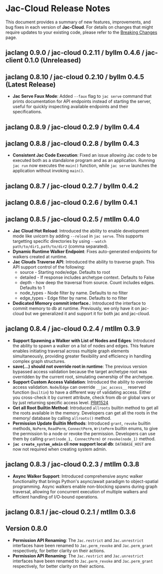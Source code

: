 # Jac-Cloud Release Notes

This document provides a summary of new features, improvements, and bug fixes in each version of **Jac-Cloud**. For details on changes that might require updates to your existing code, please refer to the [Breaking Changes](../breaking_changes.md) page.


## jaclang 0.9.0 / jac-cloud 0.2.11 / byllm 0.4.6 / jac-client 0.1.0 (Unreleased)


## jaclang 0.8.10 / jac-cloud 0.2.10 / byllm 0.4.5 (Latest Release)

- **Jac Serve Faux Mode**: Added `--faux` flag to `jac serve` command that prints documentation for API endpoints instead of starting the server, useful for quickly inspecting available endpoints and their specifications.

## jaclang 0.8.9 / jac-cloud 0.2.9 / byllm 0.4.4

## jaclang 0.8.8 / jac-cloud 0.2.8 / byllm 0.4.3

- **Consistent Jac Code Execution**: Fixed an issue allowing Jac code to be executed both as a standalone program and as an application. Running `jac run` now executes the `main()` function, while `jac serve` launches the application without invoking `main()`.

## jaclang 0.8.7 / jac-cloud 0.2.7 / byllm 0.4.2

## jaclang 0.8.6 / jac-cloud 0.2.6 / byllm 0.4.1

## jaclang 0.8.5 / jac-cloud 0.2.5 / mtllm 0.4.0

- **Jac Cloud Hot Reload**: Introduced the ability to enable development mode like uvicorn by adding `--reload` in `jac serve`. This supports targetting specific directories by using `--watch path/to/dir1,path/to/dir2` (comma separated).
- **Dynamic Runtime Walker Endpoint**: Fixes auto-generated endpoints for walkers created at runtime.
- **Jac Clouds Traverse API**: Introduced the ability to traverse graph. This API support control of the following:
  - source - Starting node/edge. Defaults to root
  - detailed - If response includes archetype context. Defaults to False
  - depth - how deep the traversal from source. Count includes edges. Defaults to 1
  - node_types - Node filter by name. Defaults to no filter
  - edge_types - Edge filter by name. Defaults to no filter
- **Dedicated Memory commit interface.**: Introduced the interface to commit memory to db at runtime. Previously, we only have it on jac-cloud but we generalized it and support it for both jac and jac-cloud.

## jaclang 0.8.4 / jac-cloud 0.2.4 / mtllm 0.3.9

- **Support Spawning a Walker with List of Nodes and Edges**: Introduced the ability to spawn a walker on a list of nodes and edges. This feature enables initiating traversal across multiple graph elements simultaneously, providing greater flexibility and efficiency in handling complex graph structures.
- **save(...) should not override root in runtime**: The previous version bypassed access validation because the target archetype root was overridden by the current root, simulating ownership of the archetype.
- **Support Custom Access Validation**: Introduced the ability to override access validation. `Node`/`Edge` can override `__jac_access__` reserved function (`builtin`) to have a different way of validating access. Either you cross-check it by current attribute, check from db or global vars or by just returning specific access level. [PR#1524](https://github.com/jaseci-labs/jaseci/pull/1524)
- **Get all Root Builtin Method**: Introduced `allroots` builtin method to get all the roots available in the memory. Developers can get all the roots in the memory/ database by calling `allroots()` method.
- **Permission Update Builtin Methods**: Introduced `grant`, `revoke` builtin methods, `NoPerm`, `ReadPerm`, `ConnectPerm`, `WritePerm` builtin enums, to give the permission to a node or revoke the permission. Developers can use them by calling `grant(node_1, ConnectPerm)` or `revoke(node_1)` method.
- **`jac create_system_admin` cli now support local db**: `DATABASE_HOST` are now not required when creating system admin.

## jaclang 0.8.3 / jac-cloud 0.2.3 / mtllm 0.3.8

- **Async Walker Support**: Introduced comprehensive async walker functionality that brings Python's async/await paradigm to object-spatial programming. Async walkers enable non-blocking spawns during graph traversal, allowing for concurrent execution of multiple walkers and efficient handling of I/O-bound operations.

## jaclang 0.8.1 / jac-cloud 0.2.1 / mtllm 0.3.6

## Version 0.8.0

- **Permission API Renaming**: The `Jac.restrict` and `Jac.unrestrict` interfaces have been renamed to `Jac.perm_revoke` and `Jac.perm_grant` respectively, for better clarity on their actions.
- **Permission API Renaming**: The `Jac.restrict` and `Jac.unrestrict` interfaces have been renamed to `Jac.perm_revoke` and `Jac.perm_grant` respectively, for better clarity on their actions.
